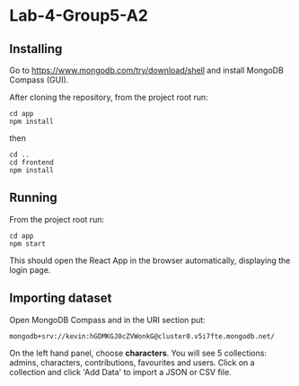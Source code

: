 # Lab-4-Group5-A2

## Installing

Go to https://www.mongodb.com/try/download/shell and install MongoDB Compass (GUI).

After cloning the repository, from the project root run: 

```angular2html
cd app
npm install
```
then 
```angular2html
cd ..
cd frontend
npm install
```

## Running
From the project root run:
```angular2html
cd app
npm start
```
This should open the React App in the browser automatically, displaying the login page.

## Importing dataset

Open MongoDB Compass and in the URI section put:
```angular2html
mongodb+srv://kevin:hGDMKGJ0cZVWonkG@cluster0.v5i7fte.mongodb.net/
```

On the left hand panel, choose **characters**. You will see 5 collections: admins, characters, contributions, 
favourites and users. Click on a collection and click 'Add Data' to import a JSON or CSV file.


